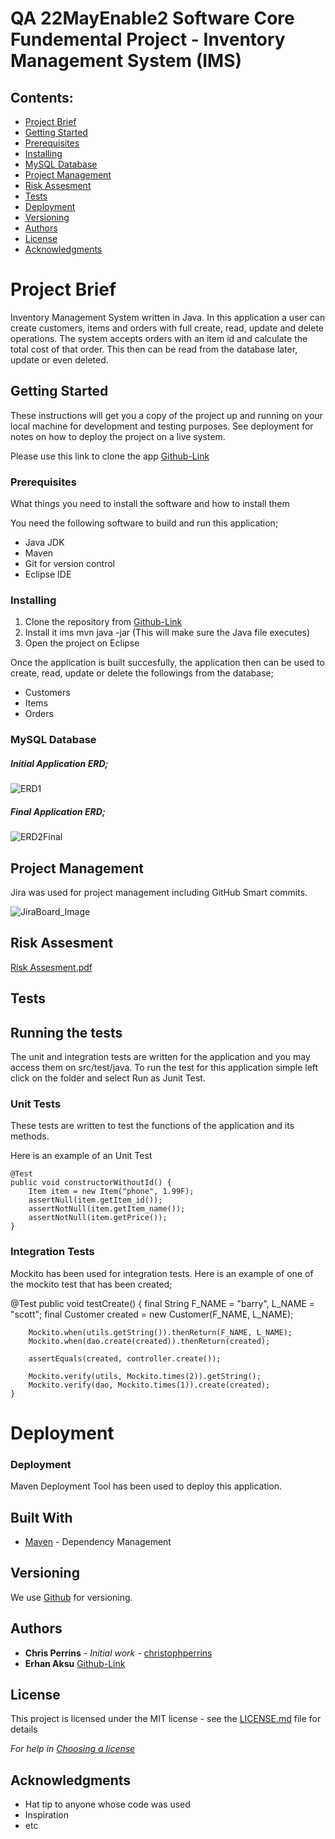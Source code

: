 # QA 22MayEnable2 Software Core Fundemental Project - Inventory Management System (IMS)


## Contents:
* [Project Brief](#Project-Brief)  
* [Getting Started](#Getting-Started)
* [Prerequisites](#Prerequisites)  
* [Installing](#Installing)
* [MySQL Database](#MySQL-Database)
* [Project Management](#Project-Management)
* [Risk Assesment](#Risk-Assesment)
* [Tests](#Tests)
* [Deployment](#Deployment)
* [Versioning](#Versioning)
* [Authors](#Authors)
* [License](#License)
* [Acknowledgments](#Acknowledgments)

# Project Brief

Inventory Management System written in Java. In this application a user can create customers, items and orders with full create, read, update and delete operations.
The system accepts orders with an item id and calculate the total cost of that order. This then can be read from the database later, update or even deleted.

## Getting Started

These instructions will get you a copy of the project up and running on your local machine for development and testing purposes. See deployment for notes on how to deploy the project on a live system.

Please use this link to clone the app [Github-Link](https://github.com/erhnaks/IMS-22EnableMay2)

### Prerequisites

What things you need to install the software and how to install them

You need the following software to build and run this application;

* Java JDK
* Maven
* Git for version control
* Eclipse IDE 

### Installing

1. Clone the repository from [Github-Link](https://github.com/erhnaks/IMS-22EnableMay2)
2. Install it ims mvn java -jar (This will make sure the Java file executes)
3. Open the project on Eclipse

Once the application is built succesfully, the application then can be used to create, read, update or delete the followings from the database;
* Customers
* Items
* Orders


### MySQL Database

##### Initial Application ERD;

![ERD1](https://user-images.githubusercontent.com/97620234/172918017-fefda8c3-0226-4495-b58e-ce296cd438a4.png)


##### Final Application ERD;

![ERD2Final](https://user-images.githubusercontent.com/97620234/172917642-07f724ea-e5a3-45cd-84ee-fe97374a809a.png)


## Project Management

Jira was used for project management including GitHub Smart commits.

![JiraBoard_Image](https://user-images.githubusercontent.com/97620234/172918783-49f0a5d4-0e2e-498d-a58d-a16fc87da5b5.png)

## Risk Assesment

[Risk Assesment.pdf](https://github.com/erhnaks/projectcopypizza/files/8873514/Risk.Assesment.pdf)


## Tests

## Running the tests

The unit and integration tests are written for the application and you may access them on src/test/java. To run the test for this application simple left click on the folder and select Run as Junit Test.

### Unit Tests 

These tests are written to test the functions of the application and its methods.

Here is an example of an Unit Test

	@Test
	public void constructorWithoutId() {
		Item item = new Item("phone", 1.99F);
		assertNull(item.getItem_id());
		assertNotNull(item.getItem_name());
		assertNotNull(item.getPrice());
	}


### Integration Tests 

Mockito has been used for integration tests. Here is an example of one of the mockito test that has been created;

@Test
	public void testCreate() {
		final String F_NAME = "barry", L_NAME = "scott";
		final Customer created = new Customer(F_NAME, L_NAME);

		Mockito.when(utils.getString()).thenReturn(F_NAME, L_NAME);
		Mockito.when(dao.create(created)).thenReturn(created);

		assertEquals(created, controller.create());

		Mockito.verify(utils, Mockito.times(2)).getString();
		Mockito.verify(dao, Mockito.times(1)).create(created);
	}


# Deployment

### Deployment

Maven Deployment Tool has been used to deploy this application.

## Built With

* [Maven](https://maven.apache.org/) - Dependency Management

## Versioning

We use [Github](http://github.com) for versioning.

## Authors

* **Chris Perrins** - *Initial work* - [christophperrins](https://github.com/christophperrins)
* **Erhan Aksu** [Github-Link](https://github.com/erhnaks/IMS-22EnableMay2)

## License

This project is licensed under the MIT license - see the [LICENSE.md](LICENSE.md) file for details 

*For help in [Choosing a license](https://choosealicense.com/)*

## Acknowledgments

* Hat tip to anyone whose code was used
* Inspiration
* etc